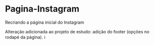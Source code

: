 # Pagina-Instagram
Recriando a página inicial do Instagram

Alteração adicionada ao projeto de estudo: adição do footer (opções no rodapé da página). :information_source:
